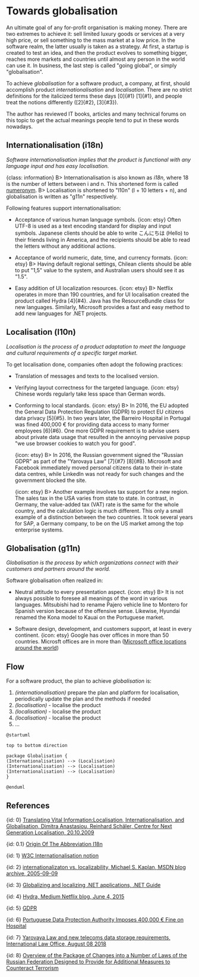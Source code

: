 # Towards globalisation

An ultimate goal of any for-profit organisation is making money. There are two extremes to achieve it: sell limited luxury goods or services at a very high price, or sell something to the mass market at a low price. In the software realm, the latter usually is taken as a strategy. At first, a startup is created to test an idea, and then the product evolves to something bigger, reaches more markets and countries until almost any person in the world can use it. In business, the last step is called "going global", or simply "globalisation".

To achieve *globalisation* for a software product, a company, at first, should accomplish product *internationalisation* and *localisation*.
There are no strict definitions for the italicized terms these days [0]{#1} [1]{#1}, and people treat the notions differently ([2]{#2}, [3]{#3}).

The author has reviewed IT books, articles and many technical forums on this topic to get the actual meanings people tend to put in these words nowadays.

## Internationalisation (i18n)

*Software internationalisation implies that the product is functional with any language input and has easy localisation.*

{class: information}
B> Internationalisation is also known as *i18n*, where 18 is the number of letters between i and n. This shortened form is called [numeronym](http://www.i18nguy.com/origini18n.html).
B> Localisation is shortened to "l10n" (l + 10 letters + n), and globalisation is written as "g11n" respectively.

Following features support internationalisation:

- Acceptance of various human language symbols.
  {icon: etsy}
  Often UTF-8 is used as a text encoding standard for display and input symbols. Japanese clients should be able to write こんにちは (Hello) to their friends living in America, and the recipients should be able to read the letters without any additional actions.

- Acceptance of world numeric, date, time, and currency formats.
  {icon: etsy}
  B> Having default regional settings, Chilean clients should be able to put "1,5" value to the system, and Australian users should see it as "1.5".

- Easy addition of UI localization resources.
  {icon: etsy}
  B> Netflix operates in more than 190 countries, and for UI localisation created the product called Hydra [4]{#4}. Java has the ResourceBundle class for new languages. Similarly, Microsoft provides a fast and easy method to add new languages for .NET projects.

## Localisation (l10n)

*Localisation is the process of a product adaptation to meet the language and cultural requirements of a specific target market.*

To get localisation done, companies often adopt the following practices:

- Translation of messages and texts to the localised version.
- Verifying layout correctness for the targeted language.
  {icon: etsy}
   Chinese words regularly take less space than German words.

- Conforming to local standards.
  {icon: etsy}
  B> In 2016, the EU adopted the General Data Protection Regulation (GDPR)  to protect EU citizens data privacy [5]{#5}. In two years later, the Barreiro Hospital in Portugal was fined 400,000 € for providing data access to many former employees [6]{#6}.
One more GDPR requirement is to advise users about private data usage that resulted in the annoying pervasive popup "we use browser cookies to watch you for good".

  {icon: etsy}
  B> In 2016, the Russian government signed the "Russian GDPR" as part of the "Yarovaya Law" [7]{#7} [8]{#8}. Microsoft and Facebook immediately moved personal citizens data to their in-state data centres, while LinkedIn was not ready for such changes and the government blocked the site.

  {icon: etsy}
  B> Another example involves tax support for a new region. The sales tax in the USA varies from state to state. In contrast, in Germany, the value-added tax (VAT) rate is the same for the whole country, and the calculation logic is much different. This only a small example of a distinction between the two countries. It took several years for SAP, a Germany company, to be on the US market among the top enterprise systems.

## Globalisation (g11n)

*Globalisation is the process by which organizations connect with their customers and partners around the world.*

Software globalisation often realized in:

- Neutral attitude to every presentation aspect.
  {icon: etsy}
  B> It is not always possible to foresee all meanings of the word in various languages. Mitsubishi had to rename Pajero vehicle line to Montero for Spanish version because of the offensive sense. Likewise, Hyundai renamed the Kona model to Kauai on the Portuguese market.

- Software design, development, and customers support, at least in every continent.
  {icon: etsy}
  Google has over offices in more than 50 countries. Microsft offices are in more than ([Microsoft office locations around the world](https://www.microsoft.com/en-us/worldwide.aspx))

## Flow

For a software product, the plan to achieve *globalisation* is:

1. *(internationalisation)* prepare the plan and platform for localisation, periodically update the plan and the methods if needed
2. *(localisation)* - localise the product
3. *(localisation)* - localise the product
4. *(localisation)* - localise the product
5. ...

```plantuml
@startuml

top to bottom direction

package Globalisation {
(Internationalisation) --> (Localisation)
(Internationalisation) --> (Localisation)
(Internationalisation) --> (Localisation)
}

@enduml
```

## References

{id: 0}
[Translating Vital Information:Localisation, Internationalisation, and Globalisation, Dimitra Anastasiou, Reinhard Schäler, Centre for Next Generation Localisation, 20.10.2009](http://d-anastasiou.com/Publications/Syntheses.pdf)

{id: 0.1}
[Origin Of The Abbreviation I18n](http://www.i18nguy.com/origini18n.html)

{id: 1}
[W3C Internationalisation notion](https://www.w3.org/International/questions/qa-i18n)

{id: 2}
[internationalizaton vs. localizability, Michael S. Kaplan, MSDN blog archive, 2005-09-09](http://archives.miloush.net/michkap/archive/2005/09/09/462862.html)

{id: 3}
[Globalizing and localizing .NET applications, .NET Guide](https://docs.microsoft.com/en-us/dotnet/standard/globalization-localization/index)

{id: 4}
[Hydra, Medium Netflix blog, June 4, 2015](https://medium.com/netflix-techblog/localization-technologies-at-netflix-d033e7b13cf)

{id: 5}
[GDPR](https://eugdpr.org)

{id: 6}
[Portuguese Data Protection Authority Imposes 400,000 € Fine on Hospital](https://www.datenschutz-notizen.de/portuguese-data-protection-authority-imposes-400000-e-fine-on-hospital-4821441/)

{id: 7}
[Yarovaya Law and new telecoms data storage requirements, International Law Office, August 08 2018](http://www.gorodissky.com/upload/articles/files/Yarovaya*Law*and*new*telecoms*data*storage*requirements.pdf)

{id: 8}
[Overview of the Package of Changes into a Number of Laws of the Russian Federation    Designed to    Provide for    Additional Measures to Counteract Terrorism](http://www.icnl.org/research/library/files/Russia/Yarovaya.pdf)
